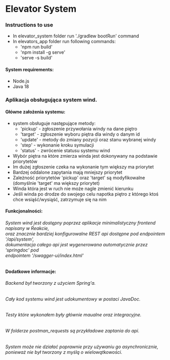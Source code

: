 # Elevator System

<h3>Instructions to use</h3>
<ul>
    <li>In elevator_system folder run './gradlew bootRun' command</li>
    <li>In elevators_app folder run following commands:
        <ul>
            <li>'npm run build'</li>
            <li>'npm install -g serve'</li>
            <li>'serve -s build'</li>
        </ul>
    </li>
</ul>

<h4>System requirements:</h4>
<ul>
    <li>Node.js</li>
    <li>Java 18</li>
</ul>

<h3>Aplikacja obsługująca system wind.</h3>
<h4>Główne założenia systemu:</h4>
<ul>
    <li>system obsługuje następujące metody:
        <ul>
            <li>'pickup' - zgłoszenie przywołania windy na dane piętro</li>
            <li>'target' - zgłoszenie wyboru piętra dla windy o danym id</li>
            <li>'update' - metody do zmiany pozycji oraz stanu wybranej windy</li>
            <li>'step' - wykonanie kroku symulacji</li>
            <li>'status' - zwrócenie statusu systemu wind</li>
        </ul>
    </li>
    <li>Wybór piętra na które zmierza winda jest dokonywany na podstawie priorytetów</li>
    <li>Im dużej zgłoszenie czeka na wykonanie tym większy ma priorytet</li>
    <li>Bardzej oddalone zapytania mają mniejszy priorytet</li>
    <li>Zależność priorytetów 'pickup' oraz 'target' są 
        modyfikowalne (domyślnie 'target' ma większy priorytet)</li>
    <li>Winda która jest w ruch nie może nagle zmienić kierunku</li>
    <li>Jeśli winda po drodze do swojego celu napotka piętro z 
        którego ktoś chce wsiąść/wysiąść, zatrzymuje się na nim</li>
</ul>

<h4>Funkcjonalności:</h4>
<h6>System wind jest dostępny poprzez aplikacje minimalistyczny 
    frontend napisany w Reakcie, </br> 
    oraz znacznie bardziej konfigurowalne 
    REST api dostępne pod endpointem '/api/system', </br>
    dokumentacja całego 
    api jest wygenerowana automatycznie przez 'springdoc' pod </br>
    endpointem '/swagger-ui/index.html'</h6>

<h4>Dodatkowe informacje:</h4>
<h6>Backend był tworzony z użyciem Spring'a.</h6>
<h6>Cały kod systemu wind jest udokumentowy w 
    postaci JavaDoc.</h6>
<h6>Testy które wykonałem były głównie maualne oraz integracyjne.</h6>
<h6>W folderze postman_requests są przykładowe zaptania do api.</h6>
<h6>System może nie działać poprawnie przy używaniu go asynchronicznie, </br>
ponieważ nie był tworzony z myślą o wielowątkowości.</h6>
<h6></h6>